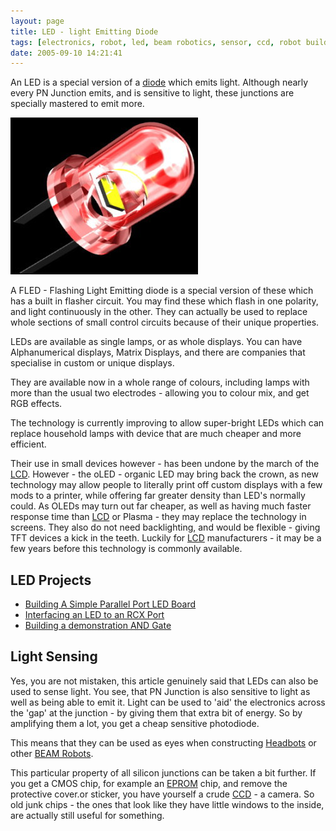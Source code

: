 ```yaml
---
layout: page
title: LED - light Emitting Diode
tags: [electronics, robot, led, beam robotics, sensor, ccd, robot building]
date: 2005-09-10 14:21:41
---
```

An LED is a special version of a [diode](/wiki/diode.html "Diode") which emits light. Although nearly every PN Junction emits, and is sensitive to light, these junctions are specially mastered to emit more.

![LED](/galleries/gallery-1-common-images/131-led.jpg)

A FLED - Flashing Light Emitting diode is a special version of these which has a built in flasher circuit. You may find these which flash in one polarity, and light continuously in the other. They can actually be used to replace whole sections of small control circuits because of their unique properties.

LEDs are available as single lamps, or as whole displays. You can have Alphanumerical displays, Matrix Displays, and there are companies that specialise in custom or unique displays.

They are available now in a whole range of colours, including lamps with more than the usual two electrodes - allowing you to colour mix, and get RGB effects.

The technology is currently improving to allow super-bright LEDs which can replace household lamps with device that are much cheaper and more efficient.

Their use in small devices however - has been undone by the march of the [LCD](/wiki/lcd.html "Liquid Crystal Display"). However - the oLED - organic LED may bring back the crown, as new technology may allow people to literally print off custom displays with a few mods to a printer, while offering far greater density than LED's normally could. As OLEDs may turn out far cheaper, as well as having much faster response time than [LCD](/wiki/lcd.html "Liquid Crystal Display") or Plasma - they may replace the technology in screens. They also do not need backlighting, and would be flexible - giving TFT devices a kick in the teeth. Luckily for [LCD](/wiki/lcd.html "Liquid Crystal Display") manufacturers - it may be a few years before this technology is commonly available.

## LED Projects

* [Building A Simple Parallel Port LED Board](/2004/11/05/simple-parallel-port-led "How to attach and program an LED to the parallel port on a PC")
* [Interfacing an LED to an RCX Port](/2006/07/12/interfacing_an_led_to_an_rcx_port "Interfacing an LED to an RCX Port")
* [Building a demonstration AND Gate](/wiki/and.html "AND")

## Light Sensing

Yes, you are not mistaken, this article genuinely said that LEDs can also be used to sense light. You see, that PN Junction is also sensitive to light as well as being able to emit it. Light can be used to 'aid' the electronics across the 'gap' at the junction - by giving them that extra bit of energy. So by amplifying them a lot, you get a cheap sensitive photodiode.

This means that they can be used as eyes when constructing [Headbots](/wiki/headbots.html "Headbots") or other [BEAM Robots](/wiki/beam_robots.html "Biology, Electronics, Aesthetics and Mechanics").

This particular property of all silicon junctions can be taken a bit further. If you get a CMOS chip, for example an [EPROM](/wiki/eprom.html "Erasable Programmable Rom") chip, and remove the protective cover.or sticker, you have yourself a crude [CCD](/wiki/ccd.html "Charge Coupled Device") - a camera. So old junk chips - the ones that look like they have little windows to the inside, are actually still useful for something.
